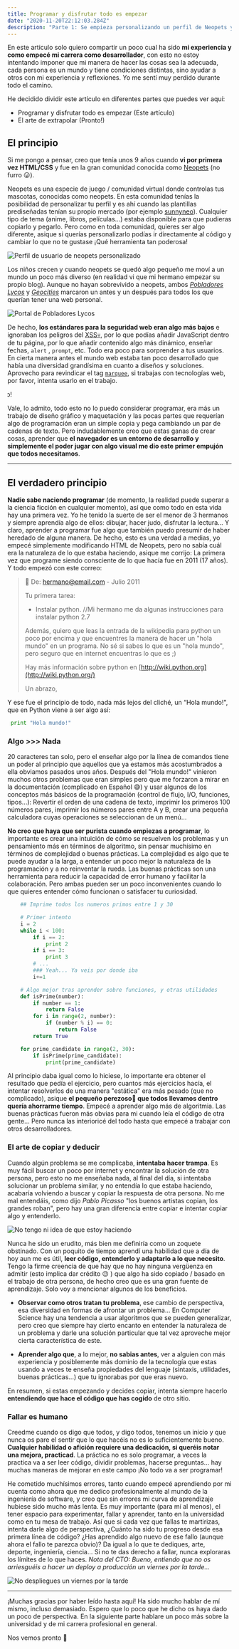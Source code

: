 ```yaml
---
title: Programar y disfrutar todo es empezar
date: "2020-11-20T22:12:03.284Z"
description: "Parte 1: Se empieza personalizando un perfil de Neopets y se acaba haciendo una ingeniería."
---
```


<div class="disclaimer">
En este articulo solo quiero compartir un poco cual ha sido <strong>mi experiencia y como empecé mi carrera como desarrollador</strong>, con esto no estoy intentando imponer que mi manera de hacer las cosas sea la adecuada, cada persona es un mundo y tiene condiciones distintas, sino ayudar a otros con mi experiencia y reflexiones. Yo me sentí muy perdido durante todo el camino.  

He decidido dividir este artículo en diferentes partes que puedes ver aquí:
- Programar y disfrutar todo es empezar (Este artículo)
- El arte de extrapolar (Pronto!)</div>

## El principio

Si me pongo a pensar, creo que tenía unos 9 años cuando **vi por primera vez HTML/CSS** y fue en la gran comunidad conocida como [Neopets](http://www.neopets.com/) (no furro 😛).

Neopets es una especie de juego / comunidad virtual donde controlas tus mascotas, conocidas como neopets. En esta comunidad tenías la posibilidad de personalizar tu perfil y es ahí cuando las plantillas prediseñadas tenían su propio mercado (por ejemplo [sunnyneo](http://www.sunnyneo.com/lookups.php)). Cualquier tipo de tema (anime, libros, películas...) estaba disponible para que pudieras copiarlo y pegarlo. Pero como en toda comunidad, quieres ser algo diferente, asique si querías personalizarlo podías ir directamente al código y cambiar lo que no te gustase ¡Qué herramienta tan poderosa!

![Perfil de usuario de neopets personalizado](neopets.jpg)

Los niños crecen y cuando neopets se quedó algo pequeño me moví a un mundo un poco más diverso (en realidad vi que mi hermano empezar su propio blog). Aunque no hayan sobrevivido a neopets, ambos *[Pobladores Lycos](https://web.archive.org/web/*/pobladores.lycos.es)* y *[Geocities](	http://geocities.yahoo.com/)* marcaron un antes y un después para todos los que querían tener una web personal.

![Portal de Pobladores Lycos](pobladores.jpg)

De hecho, **los estándares para la seguridad web eran algo más bajos** e ignoraban los peligros del [XSS💀](https://owasp.org/www-community/attacks/xss/), por lo que podías añadir JavaScript dentro de tu página, por lo que añadir contenido algo más dinámico, enseñar fechas, `alert` , `prompt`, etc. Todo era poco para sorprender a tus usuarios. En cierta manera antes el mundo web estaba tan poco desarrollado que había una diversidad grandísima en cuanto a diseños y soluciones. Aprovecho para revindicar el tag [`marquee`](https://developer.mozilla.org/en-US/docs/Web/HTML/Element/marquee), si trabajas con tecnologías web, por favor, intenta usarlo en el trabajo.

<marquee scrolldelay="30" truespeed="truespeed" direction="right">¡Por un mundo con más marquees en la web!</marquee>

Vale, lo admito, todo esto no lo puedo considerar programar, era más un trabajo de diseño gráfico y maquetación y las pocas partes que requerían algo de programación eran un simple copia y pega cambiando un par de cadenas de texto. Pero indudablemente creo que estas ganas de crear cosas, aprender que **el navegador es un entorno de desarrollo y simplemente el poder jugar con algo visual me dio este primer empujón que todos necesitamos**.

---
## El verdadero principio

**Nadie sabe naciendo programar** (de momento, la realidad puede superar a la ciencia ficción en cualquier momento), así que como todo en esta vida hay una primera vez. Yo he tenido la suerte de ser el menor de 3 hermanos y siempre aprendía algo de ellos: dibujar, hacer judo, disfrutar la lectura... Y claro, aprender a programar fue algo que también puedo presumir de haber heredado de alguna manera. De hecho, esto es una verdad a medias, yo empecé simplemente modificando HTML de Neopets, pero no sabía cuál era la naturaleza de lo que estaba haciendo, asique me corrijo: La primera vez que programe siendo consciente de lo que hacía fue en 2011 (17 años). Y todo empezó con este correo:

> 💌 De: hermano@email.com - Julio 2011
>
>
> Tu primera tarea:
>- Instalar python. //Mi hermano me da algunas instrucciones para instalar python 2.7
>
>Además, quiero que leas la entrada de la wikipedia para python un poco por encima y que encuentres la manera de hacer un "hola mundo" en un programa. No sé si sabes lo que es un "hola mundo", pero seguro que en internet encuentras lo que es ;)
>
>Hay más información sobre python en [http://wiki.python.org](http://wiki.python.org/)
>
>Un abrazo,

Y ese fue el principio de todo, nada más lejos del cliché, un “Hola mundo!", que en Python viene a ser algo así:

```python
 print "Hola mundo!" 
 ```

### Algo >>> Nada

20 caracteres tan solo, pero el enseñar algo por la línea de comandos tiene un poder al principio que aquellos que ya estamos más acostumbrados a ella obviamos pasados unos años. Después del "Hola mundo!" vinieron muchos otros problemas que eran simples pero que me forzaron a mirar en la documentación (complicado en Español 😅) y usar algunos de los conceptos más básicos de la programación (control de flujo, I/O, funciones, tipos...): Revertir el orden de una cadena de texto, imprimir los primeros 100 números pares, imprimir los números pares entre A y B, crear una pequeña calculadora cuyas operaciones se seleccionan de un menú...

**No creo que haya que ser purista cuando empiezas a programar**, lo importante es crear una intuición de cómo se resuelven los problemas y un pensamiento más en términos de algoritmo, sin pensar muchísimo en términos de complejidad o buenas prácticas. La complejidad es algo que te puede ayudar a la larga, a entender un poco mejor la naturaleza de la programación y a no reinventar la rueda. Las buenas prácticas son una herramienta para reducir la capacidad de error humano y facilitar la colaboración. Pero ambas pueden ser un poco inconvenientes cuando lo que quieres entender cómo funcionan o satisfacer tu curiosidad.

```python
	## Imprime todos los numeros primos entre 1 y 30

	# Primer intento
	i = 2
	while i < 100:
		if i == 2:
			print 2
		if i == 3:
			print 3
		# ...
		### Yeah... Ya veis por donde iba		
		i+=1

    # Algo mejor tras aprender sobre funciones, y otras utilidades
	def isPrime(number):
		if number == 1:
			return False 
		for i in range(2, number): 
			if (number % i) == 0: 
				return False
		return True

	for prime_candidate in range(2, 30):
		if isPrime(prime_candidate):
			print(prime_candidate)
```

Al principio daba igual como lo hiciese, lo importante era obtener el resultado que pedía el ejercicio, pero cuantos más ejercicios hacía, el intentar resolverlos de una manera "estática" era más pesado (que no complicado), asique **el pequeño perezoso🦥 que todos llevamos dentro quería ahorrarme tiempo**. Empecé a aprender algo más de algoritmia. Las buenas prácticas fueron más obvias para mi cuando leía el código de otra gente… Pero nunca las interioricé del todo hasta que empecé a trabajar con otros desarrolladores.


### El arte de copiar y deducir

Cuando algún problema se me complicaba, **intentaba hacer trampa**. Es muy fácil buscar un poco por internet y encontrar la solución de otra persona, pero esto no me enseñaba nada, al final del día, si intentaba solucionar un problema similar, y no entendía lo que estaba haciendo, acabaría volviendo a buscar y copiar la respuesta de otra persona.  No me mal entendáis, como dijo *Pablo Picasso* "los buenos artistas copian, los grandes roban", pero hay una gran diferencia entre copiar e intentar copiar algo y entenderlo.

![No tengo ni idea de que estoy haciendo](i-have-no-idea.png)

Nunca he sido un erudito, más bien me definiría como un zoquete obstinado. Con un poquito de tiempo aprendí una habilidad que a día de hoy aun me es útil, **leer código, entenderlo y adaptarlo a lo que necesito**. Tengo la firme creencia de que hay que no hay ninguna vergüenza en admitir (esto implica dar crédito 😉 ) que algo ha sido copiado / basado en el trabajo de otra persona, de hecho creo que es una gran fuente de aprendizaje. Solo voy a mencionar algunos de los beneficios.

- **Observar como otros tratan tu problema**, ese cambio de perspectiva, esa diversidad en formas de afrontar un problema... En Computer Science hay una tendencia a usar algoritmos que se pueden generalizar, pero creo que siempre hay cierto encanto en entender la naturaleza de un problema y darle una solución particular que tal vez aproveche mejor cierta característica de este.

- **Aprender algo que**, a lo mejor, **no sabias antes**, ver a alguien con más experiencia y posiblemente más dominio de la tecnología que estas usando a veces te enseña propiedades del lenguaje (sintaxis, utilidades, buenas prácticas...) que tu ignorabas por que eras nuevo.

En resumen, si estas empezando y decides copiar, intenta siempre hacerlo **entendiendo que hace el código que has cogido** de otro sitio.

### Fallar es humano

Creedme cuando os digo que todos, y digo todos, tenemos un inicio y que nunca os pare el sentir que lo que hacéis no es lo suficientemente bueno. **Cualquier habilidad o afición requiere una dedicación, si queréis notar una mejora, practicad**. La práctica no es solo programar, a veces la practica va a ser leer código, dividir problemas, hacerse preguntas... hay muchas maneras de mejorar en este campo ¡No todo va a ser programar!

He cometido muchísimos errores, tanto cuando empecé aprendiendo por mi cuenta como ahora que me dedico profesionalmente al mundo de la ingeniería de software, y creo que sin errores mi curva de aprendizaje hubiese sido mucho más lenta. Es muy importante (para mí al menos), el tener espacio para experimentar, fallar y aprender, tanto en la universidad como en tu mesa de trabajo. Así que si cada vez que fallas te martirizas, intenta darle algo de perspectiva, ¿Cuánto ha sido tu progreso desde esa primera línea de código? ¿Has aprendido algo nuevo de ese fallo (aunque ahora el fallo te parezca obvio)? Da igual a lo que te dediques, arte, deporte, ingeniería, ciencia... Si no te das derecho a fallar, nunca exploraras los límites de lo que haces. *Nota del CTO: Bueno, entiendo que no os arriesguéis a hacer un deploy a producción un viernes por la tarde...*

![No despliegues un viernes por la tarde](deploy-on-friday.jpg)

---

¡Muchas gracias por haber leído hasta aquí! Ha sido mucho hablar de mí mismo, incluso demasiado. Espero que lo poco que he dicho os haya dado un poco de perspectiva. En la siguiente parte hablare un poco más sobre la universidad y de mi carrera profesional en general.

Nos vemos pronto 🖖